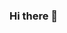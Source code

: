 ### Hi there 👋

<!--
**HoldenGao/HoldenGao** is a ✨ _special_ ✨ repository because its `README.md` (this file) appears on your GitHub profile.

- 🔭 I’m currently working on Distributed system and learn new tech
- 🌱 I’m currently learning Redis, Docker
- 🤔 I’m familiar with C and Shell programming
- 📫 How to reach me: gaoyangbuaa@gmail.com
- ⚡ Fun fact: Travelling and Reading
-->
